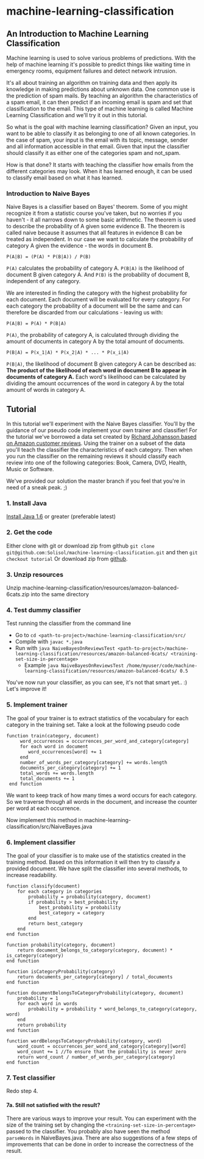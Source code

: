 # machine-learning-classification
## An Introduction to Machine Learning Classification

Machine learning is used to solve various problems of predictions. With the help of machine learning it's possible to predict things like waiting time in emergency rooms, equipment failures and detect network intrusion.

It's all about training an algorithm on training data and then apply its knowledge in making predictions about unknown data.
One common use is the prediction of spam mails. By teaching an algorithm the characteristics of a spam email, it can then predict if an incoming email is spam and set that classification to the email. This type of machine learning is called Machine Learning Classification and we'll try it out in this tutorial.

So what is the goal with machine learning classification? Given an input, you want to be able to classify it as belonging to one of all known categories. In the case of spam, your input is the email with its topic, message, sender and all information accessible in that email. Given that input the classifier should classify it as either one of the categories spam and not_spam.

How is that done? It starts with teaching the classifier how emails from the different categories may look. When it has learned enough, it can be used to classify email based on what it has learned.

### Introduction to Naive Bayes

Naive Bayes is a classifier based on Bayes' theorem. Some of you might recognize it from a statistic course you've taken, but no worries if you haven't - it all narrows down to some basic arithmetic. The theorem is used to describe the probability of A given some evidence B. The theorem is called naive because it assumes that all features in evidence B can be treated as independent. In our case we want to calculate the probability of category A given the evidence - the words in document B.

```
P(A|B) = (P(A) * P(B|A)) / P(B)
```

`P(A)` calculates the probability of category A. `P(B|A)` is the likelihood of document B given category A. And `P(B)` is the probability of document B, independent of any category.

We are interested in finding the category with the highest probability for each document. Each document will be evaluated for every category. For each category the probability of a document will be the same and can therefore be discarded from our calculations - leaving us with:

```
P(A|B) = P(A) * P(B|A)
```

`P(A)`, the probability of category A, is calculated through dividing the amount of documents in category A by the total amount of documents.

```
P(B|A) = P(x_1|A) * P(x_2|A) * ... * P(x_i|A)
```

`P(B|A)`, the likelihood of document B given category A can be described as: **The product of the likelihood of each word in document B to appear in documents of category A.** Each word's likelihood can be calculated by dividing the amount occurrences of the word in category A by the total amount of words in category A.

## Tutorial

In this tutorial we'll experiment with the Naive Bayes classifier. You'll by the guidance of our pseudo code implement your own trainer and classifier! For the tutorial we've borrowed a data set created by [Richard Johansson based on Amazon customer reviews](http://spraakbanken.gu.se/swe/personal/richard). Using the trainer on a subset of the data you'll teach the classifier the characteristics of each category. Then when you run the classifier on the remaining reviews it should classify each review into one of the following categories: Book, Camera, DVD, Health, Music or Software.

We've provided our solution the master branch if you feel that you're in need of a sneak peak. ;)

### 1. Install Java 
[Install Java 1.6](http://www.oracle.com/technetwork/java/javase/downloads/index.html) or greater (preferable latest)

### 2. Get the code
Either clone with git or download zip from github
`git clone git@github.com:Solisol/machine-learning-classification.git` and then `git checkout tutorial`
Or download zip from [github](https://github.com/Solisol/machine-learning-classification/archive/tutorial.zip).

### 3. Unzip resources
Unzip machine-learning-classification/resources/amazon-balanced-6cats.zip into the same directory

### 4. Test dummy classifier
Test running the classifier from the command line
- Go to `cd <path-to-project>/machine-learning-classification/src/`
- Compile with `javac *.java`
- Run with `java NaiveBayesOnReviewsTest <path-to-project>/machine-learning-classification/resources/amazon-balanced-6cats/ <training-set-size-in-percentage>`
    - Example `java NaiveBayesOnReviewsTest /home/myuser/code/machine-learning-classification/resources/amazon-balanced-6cats/ 0.5`

You've now run your classifier, as you can see, it's not that smart yet.. :)
Let's improve it!

### 5. Implement trainer
The goal of your trainer is to extract statistics of the vocabulary for each category in the training set.
Take a look at the following pseudo code

```
function train(category, document)
     word_occurrences = occurrences_per_word_and_category[category]
     for each word in document
        word_occurrences[word] += 1
     end
     number_of_words_per_category[category] += words.length
     documents_per_category[category] += 1
     total_words += words.length
     total_documents += 1
 end function
```

We want to keep track of how many times a word occurs for each category. So we traverse through all words in the document, and increase the counter per word at each occurrence.

Now implement this method in machine-learning-classification/src/NaiveBayes.java

### 6. Implement classifier
The goal of your classifier is to make use of the statistics created in the training method. Based on this information it will then try to classify a provided document.
We have split the classifier into several methods, to increase readability.

```
function classify(document)
    for each category in categories
        probability = probability(category, document)
        if probability > best_probability
            best_probability = probability
            best_category = category
        end
        return best_category
    end
end function
```

```
function probability(category, document)
    return document_belongs_to_category(category, document) * is_category(category)
end function
```

```
function isCategoryProbability(category)
    return documents_per_category[category] / total_documents
end function
```

```
function documentBelongsToCategoryProbability(category, document)
    probability = 1
    for each word in words
        probability = probability * word_belongs_to_category(category, word)
    end
    return probability
end function
```

```
function wordBelongsToCategoryProbability(category, word)
    word_count = occurrences_per_word_and_category[category][word]
    word_count += 1 //To ensure that the probability is never zero
    return word_count / number_of_words_per_category[category]
end function
```

### 7. Test classifier
Redo step 4.

#### 7a. Still not satisfied with the result?
There are various ways to improve your result.
You can experiment with the size of the training set by changing the `<training-set-size-in-percentage>` passed to the classifier.
You probably also have seen the method `parseWords` in NaiveBayes.java. There are also suggestions of a few steps of improvements that can be done in order to increase the correctness of the result.
